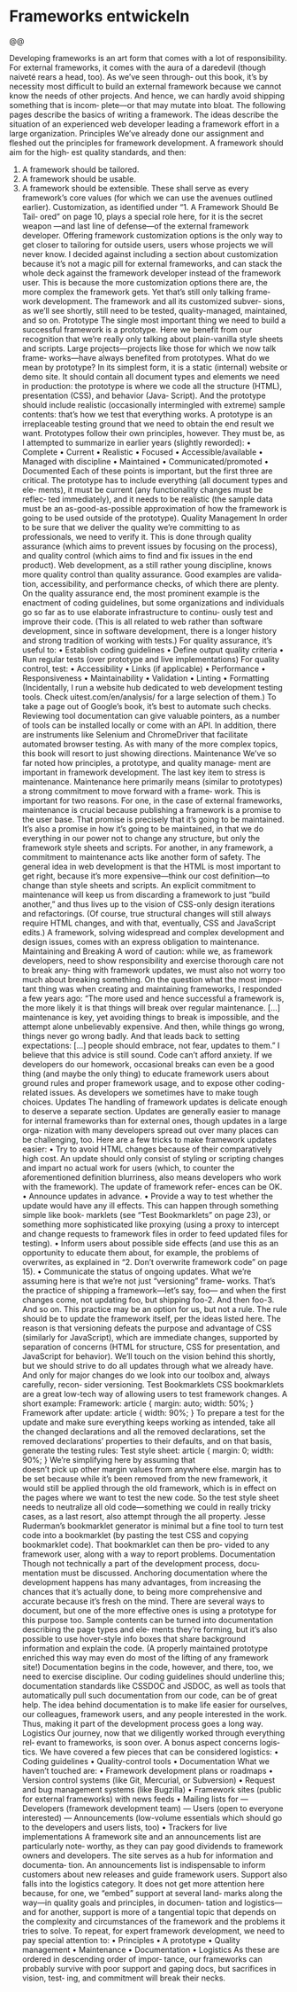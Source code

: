 # Frameworks entwickeln

@@

Developing frameworks is an art form that comes with a lot of
responsibility. For external frameworks, it comes with the aura of a
daredevil (though naiveté rears a head, too). As we’ve seen through‐
out this book, it’s by necessity most difficult to build an external
framework because we cannot know the needs of other projects.
And hence, we can hardly avoid shipping something that is incom‐
plete—or that may mutate into bloat.
The following pages describe the basics of writing a framework. The
ideas describe the situation of an experienced web developer leading
a framework effort in a large organization.
Principles
We’ve already done our assignment and fleshed out the principles
for framework development. A framework should aim for the high‐
est quality standards, and then:
1. A framework should be tailored.
2. A framework should be usable.
3. A framework should be extensible.
These shall serve as every framework’s core values (for which we can
use the avenues outlined earlier).
Customization, as identified under “1. A Framework Should Be Tail‐
ored” on page 10, plays a special role here, for it is the secret weapon
—and last line of defense—of the external framework developer.
Offering framework customization options is the only way to get
closer to tailoring for outside users, users whose projects we will
never know.
I decided against including a section about customization because
it’s not a magic pill for external frameworks, and can stack the whole
deck against the framework developer instead of the framework
user. This is because the more customization options there are, the
more complex the framework gets. Yet that’s still only talking frame‐
work development. The framework and all its customized subver‐
sions, as we’ll see shortly, still need to be tested, quality-managed,
maintained, and so on.
Prototype
The single most important thing we need to build a successful
framework is a prototype. Here we benefit from our recognition that
we’re really only talking about plain-vanilla style sheets and scripts.
Large projects—projects like those for which we now talk frame‐
works—have always benefited from prototypes.
What do we mean by prototype? In its simplest form, it is a static
(internal) website or demo site. It should contain all document types
and elements we need in production: the prototype is where we code
all the structure (HTML), presentation (CSS), and behavior (Java‐
Script). And the prototype should include realistic (occasionally
intermingled with extreme) sample contents: that’s how we test that
everything works.
A prototype is an irreplaceable testing ground that we need to
obtain the end result we want.
Prototypes follow their own principles, however. They must be, as I
attempted to summarize in earlier years (slightly reworded):
• Complete
• Current
• Realistic
• Focused
• Accessible/available
• Managed with discipline
• Maintained
• Communicated/promoted
• Documented
Each of these points is important, but the first three are critical. The
prototype has to include everything (all document types and ele‐
ments), it must be current (any functionality changes must be reflec‐
ted immediately), and it needs to be realistic (the sample data must
be an as-good-as-possible approximation of how the framework is
going to be used outside of the prototype).
Quality Management
In order to be sure that we deliver the quality we’re committing to as
professionals, we need to verify it. This is done through quality
assurance (which aims to prevent issues by focusing on the process),
and quality control (which aims to find and fix issues in the end
product).
Web development, as a still rather young discipline, knows more
quality control than quality assurance. Good examples are valida‐
tion, accessibility, and performance checks, of which there are
plenty. On the quality assurance end, the most prominent example is
the enactment of coding guidelines, but some organizations and
individuals go so far as to use elaborate infrastructure to continu‐
ously test and improve their code. (This is all related to web rather
than software development, since in software development, there is
a longer history and strong tradition of working with tests.)
For quality assurance, it’s useful to:
• Establish coding guidelines
• Define output quality criteria
• Run regular tests (over prototype and live implementations)
For quality control, test:
• Accessibility
• Links (if applicable)
• Performance
• Responsiveness
• Maintainability
• Validation
• Linting
• Formatting
(Incidentally, I run a website hub dedicated to web development
testing tools. Check uitest.com/en/analysis/ for a large selection of
them.)
To take a page out of Google’s book, it’s best to automate such
checks. Reviewing tool documentation can give valuable pointers, as
a number of tools can be installed locally or come with an API. In
addition, there are instruments like Selenium and ChromeDriver
that facilitate automated browser testing. As with many of the more
complex topics, this book will resort to just showing directions.
Maintenance
We’ve so far noted how principles, a prototype, and quality manage‐
ment are important in framework development. The last key item to
stress is maintenance. Maintenance here primarily means (similar to
prototypes) a strong commitment to move forward with a frame‐
work. This is important for two reasons.
For one, in the case of external frameworks, maintenance is crucial
because publishing a framework is a promise to the user base. That
promise is precisely that it’s going to be maintained. It’s also a
promise in how it’s going to be maintained, in that we do everything
in our power not to change any structure, but only the framework
style sheets and scripts.
For another, in any framework, a commitment to maintenance acts
like another form of safety. The general idea in web development is
that the HTML is most important to get right, because it’s more
expensive—think our cost definition—to change than style sheets
and scripts. An explicit commitment to maintenance will keep us
from discarding a framework to just “build another,” and thus lives
up to the vision of CSS-only design iterations and refactorings. (Of
course, true structural changes will still always require HTML
changes, and with that, eventually, CSS and JavaScript edits.)
A framework, solving widespread and complex development and
design issues, comes with an express obligation to maintenance.
Maintaining and Breaking
A word of caution: while we, as framework developers, need to
show responsibility and exercise thorough care not to break any‐
thing with framework updates, we must also not worry too much
about breaking something. On the question what the most impor‐
tant thing was when creating and maintaining frameworks, I
responded a few years ago:
“The more used and hence successful a framework is, the more
likely it is that things will break over regular maintenance. […]
maintenance is key, yet avoiding things to break is impossible,
and the attempt alone unbelievably expensive. And then, while
things go wrong, things never go wrong badly. And that leads
back to setting expectations: […] people should embrace, not
fear, updates to them.”
I believe that this advice is still sound. Code can’t afford anxiety. If
we developers do our homework, occasional breaks can even be a
good thing (and maybe the only thing) to educate framework users
about ground rules and proper framework usage, and to expose
other coding-related issues. As developers we sometimes have to
make tough choices.
Updates
The handling of framework updates is delicate enough to deserve a
separate section. Updates are generally easier to manage for internal
frameworks than for external ones, though updates in a large orga‐
nization with many developers spread out over many places can be
challenging, too.
Here are a few tricks to make framework updates easier:
• Try to avoid HTML changes because of their comparatively
high cost. An update should only consist of styling or scripting
changes and impart no actual work for users (which, to counter
the aforementioned definition blurriness, also means developers
who work with the framework). The update of framework refer‐
ences can be OK.
• Announce updates in advance.
• Provide a way to test whether the update would have any ill
effects. This can happen through something simple like book‐
marklets (see “Test Bookmarklets” on page 23), or something
more sophisticated like proxying (using a proxy to intercept and
change requests to framework files in order to feed updated files
for testing).
• Inform users about possible side effects (and use this as an
opportunity to educate them about, for example, the problems
of overwrites, as explained in “2. Don’t overwrite framework
code” on page 15).
• Communicate the status of ongoing updates.
What we’re assuming here is that we’re not just “versioning” frame‐
works. That’s the practice of shipping a framework—let’s say, foo—
and when the first changes come, not updating foo, but shipping
foo-2. And then foo-3. And so on. This practice may be an option for
us, but not a rule. The rule should be to update the framework itself,
per the ideas listed here. The reason is that versioning defeats the
purpose and advantage of CSS (similarly for JavaScript), which are
immediate changes, supported by separation of concerns (HTML
for structure, CSS for presentation, and JavaScript for behavior).
We’ll touch on the vision behind this shortly, but we should strive to
do all updates through what we already have. And only for major
changes do we look into our toolbox and, always carefully, recon‐
sider versioning.
Test Bookmarklets
CSS bookmarklets are a great low-tech way of allowing users to test
framework changes. A short example:
Framework:
article {
 margin: auto;
 width: 50%;
}
Framework after update:
article {
 width: 90%;
}
To prepare a test for the update and make sure everything keeps
working as intended, take all the changed declarations and all the
removed declarations, set the removed declarations’ properties to
their defaults, and on that basis, generate the testing rules:
Test style sheet:
article {
 margin: 0;
 width: 90%;
}
We’re simplifying here by assuming that <article> doesn’t pick up
other margin values from anywhere else. margin has to be set
because while it’s been removed from the new framework, it would
still be applied through the old framework, which is in effect on the
pages where we want to test the new code. So the test style sheet
needs to neutralize all old code—something we could in really
tricky cases, as a last resort, also attempt through the all property.
Jesse Ruderman’s bookmarklet generator is minimal but a fine tool
to turn test code into a bookmarklet (by pasting the test CSS and
copying bookmarklet code). That bookmarklet can then be pro‐
vided to any framework user, along with a way to report problems.
Documentation
Though not technically a part of the development process, docu‐
mentation must be discussed. Anchoring documentation where the
development happens has many advantages, from increasing the
chances that it’s actually done, to being more comprehensive and
accurate because it’s fresh on the mind.
There are several ways to document, but one of the more effective
ones is using a prototype for this purpose too. Sample contents can
be turned into documentation describing the page types and ele‐
ments they’re forming, but it’s also possible to use hover-style info
boxes that share background information and explain the code. (A
properly maintained prototype enriched this way may even do most
of the lifting of any framework site!)
Documentation begins in the code, however, and there, too, we need
to exercise discipline. Our coding guidelines should underline this;
documentation standards like CSSDOC and JSDOC, as well as tools
that automatically pull such documentation from our code, can be
of great help.
The idea behind documentation is to make life easier for ourselves,
our colleagues, framework users, and any people interested in the
work. Thus, making it part of the development process goes a long
way.
Logistics
Our journey, now that we diligently worked through everything rel‐
evant to frameworks, is soon over. A bonus aspect concerns logis‐
tics. We have covered a few pieces that can be considered logistics:
• Coding guidelines
• Quality-control tools
• Documentation
What we haven’t touched are:
• Framework development plans or roadmaps
• Version control systems (like Git, Mercurial, or Subversion)
• Request and bug management systems (like Bugzilla)
• Framework sites (public for external frameworks) with news
feeds
• Mailing lists for
— Developers (framework development team)
— Users (open to everyone interested)
— Announcements (low-volume essentials which should go to
the developers and users lists, too)
• Trackers for live implementations
A framework site and an announcements list are particularly note‐
worthy, as they can pay good dividends to framework owners and
developers. The site serves as a hub for information and documenta‐
tion. An announcements list is indispensable to inform customers
about new releases and guide framework users.
Support also falls into the logistics category. It does not get more
attention here because, for one, we “embed” support at several land‐
marks along the way—in quality goals and principles, in documen‐
tation and logistics—and for another, support is more of a tangential
topic that depends on the complexity and circumstances of the
framework and the problems it tries to solve.
To repeat, for expert framework development, we need
to pay special attention to:
• Principles
• A prototype
• Quality management
• Maintenance
• Documentation
• Logistics
As these are ordered in descending order of impor‐
tance, our frameworks can probably survive with poor
support and gaping docs, but sacrifices in vision, test‐
ing, and commitment will break their necks.